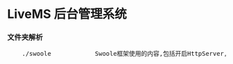# LiveMS 后台管理系统

### 文件夹解析
<pre>
    ./swoole            Swoole框架使用的内容,包括开启HttpServer,定时任务等，但是后期会直接使用composer封装好的库
</pre>